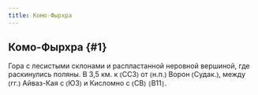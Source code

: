 ```yaml
---
title: Комо-Фырхра
---
```

## Комо-Фырхра {#1}

Гора с лесистыми склонами и распластанной неровной вершиной, где раскинулись поляны. В 3,5 км. к ⦅ССЗ⦆ от ⦅н.п.⦆ Ворон ⦅Судак.⦆, между ⦅гг.⦆ Айваз-Кая с ⦅ЮЗ⦆ и Кисломно с ⦅СВ⦆ ⦃В11⦄.
